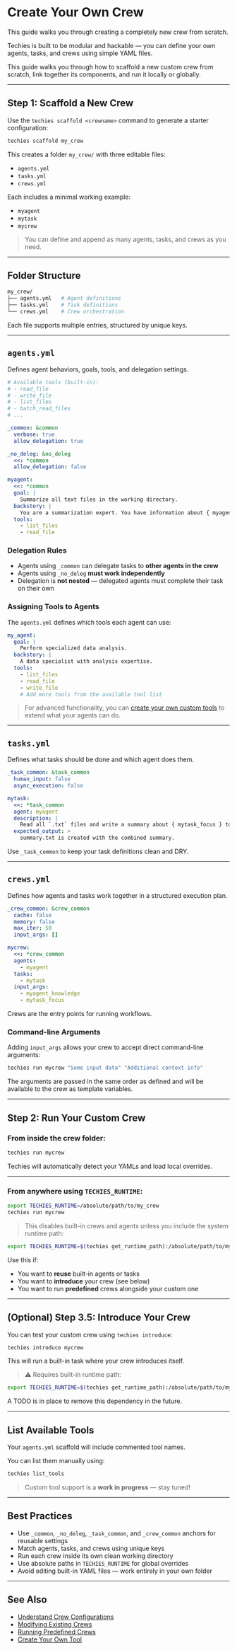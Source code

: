 # Create Your Own Crew

This guide walks you through creating a completely new crew from scratch.

Techies is built to be modular and hackable — you can define your own agents, tasks, and crews using simple YAML files.

This guide walks you through how to scaffold a new custom crew from scratch, link together its components, and run it locally or globally.

---

## Step 1: Scaffold a New Crew

Use the `techies scaffold <crewname>` command to generate a starter configuration:

```bash
techies scaffold my_crew
```

This creates a folder `my_crew/` with three editable files:

- `agents.yml`
- `tasks.yml`
- `crews.yml`

Each includes a minimal working example:
- `myagent`
- `mytask`
- `mycrew`

> You can define and append as many agents, tasks, and crews as you need.

---

## Folder Structure

```bash
my_crew/
├── agents.yml   # Agent definitions
├── tasks.yml    # Task definitions
└── crews.yml    # Crew orchestration
```

Each file supports multiple entries, structured by unique keys.

---

## `agents.yml`

Defines agent behaviors, goals, tools, and delegation settings.

```yaml
# Available tools (built-in):
# - read_file
# - write_file
# - list_files
# - batch_read_files
# ...

_common: &common
  verbose: true
  allow_delegation: true

_no_deleg: &no_deleg
  <<: *common
  allow_delegation: false

myagent:
  <<: *common
  goal: |
    Summarize all text files in the working directory.
  backstory: |
    You are a summarization expert. You have information about { myagent_knowledge }.
  tools:
    - list_files
    - read_file
```

### Delegation Rules

- Agents using `_common` can delegate tasks to **other agents in the crew**
- Agents using `_no_deleg` **must work independently**
- Delegation is **not nested** — delegated agents must complete their task on their own

### Assigning Tools to Agents

The `agents.yml` defines which tools each agent can use:

```yaml
my_agent:
  goal: |
    Perform specialized data analysis.
  backstory: |
    A data specialist with analysis expertise.
  tools:
    - list_files
    - read_file
    - write_file
    # Add more tools from the available tool list
```

> For advanced functionality, you can [create your own custom tools](./06-Create-Your-Own-Tool.md) to extend what your agents can do.

---

## `tasks.yml`

Defines what tasks should be done and which agent does them.

```yaml
_task_common: &task_common
  human_input: false
  async_execution: false

mytask:
  <<: *task_common
  agent: myagent
  description: |
    Read all `.txt` files and write a summary about { mytask_focus } to summary.txt
  expected_output: >
    summary.txt is created with the combined summary.
```

Use `_task_common` to keep your task definitions clean and DRY.

---

## `crews.yml`

Defines how agents and tasks work together in a structured execution plan.

```yaml
_crew_common: &crew_common
  cache: false
  memory: false
  max_iter: 50
  input_args: []

mycrew:
  <<: *crew_common
  agents:
    - myagent
  tasks:
    - mytask
  input_args:
    - myagent_knowledge
    - mytask_focus
```

Crews are the entry points for running workflows.

### Command-line Arguments

Adding `input_args` allows your crew to accept direct command-line arguments:

```bash
techies run mycrew "Some input data" "Additional context info"
```

The arguments are passed in the same order as defined and will be available to the crew as template variables.

---

## Step 2: Run Your Custom Crew

### From inside the crew folder:

```bash
techies run mycrew
```

Techies will automatically detect your YAMLs and load local overrides.

---

### From anywhere using `TECHIES_RUNTIME`:

```bash
export TECHIES_RUNTIME=/absolute/path/to/my_crew
techies run mycrew
```

> This disables built-in crews and agents unless you include the system runtime path:

```bash
export TECHIES_RUNTIME=$(techies get_runtime_path):/absolute/path/to/my_crew
```

Use this if:
- You want to **reuse** built-in agents or tasks
- You want to **introduce** your crew (see below)
- You want to run **predefined** crews alongside your custom one

---

## (Optional) Step 3.5: Introduce Your Crew

You can test your custom crew using `techies introduce`:

```bash
techies introduce mycrew
```

This will run a built-in task where your crew introduces itself.

> ⚠️ Requires built-in runtime path:

```bash
export TECHIES_RUNTIME=$(techies get_runtime_path):/absolute/path/to/my_crew
```

A TODO is in place to remove this dependency in the future.

---

## List Available Tools

Your `agents.yml` scaffold will include commented tool names.

You can list them manually using:

```bash
techies list_tools
```

> Custom tool support is a **work in progress** — stay tuned!

---

## Best Practices

- Use `_common`, `_no_deleg`, `_task_common`, and `_crew_common` anchors for reusable settings
- Match agents, tasks, and crews using unique keys
- Run each crew inside its own clean working directory
- Use absolute paths in `TECHIES_RUNTIME` for global overrides
- Avoid editing built-in YAML files — work entirely in your own folder

---

## See Also

- [Understand Crew Configurations](./03-Understand-Crew-Configurations.md)
- [Modifying Existing Crews](./04-Modifying-Existing-Crews.md)
- [Running Predefined Crews](./02-Running-Predefined-Crews.md)
- [Create Your Own Tool](./06-Create-Your-Own-Tool.md)
